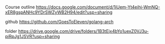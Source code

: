 


Course outline
https://docs.google.com/document/d/1iUem-Yt4eihj-WmNQ-xER8gspANHc9YDrSWZyWB2H94/edit?usp=sharing

github
https://github.com/GoesToEleven/golang-arch

folder
https://drive.google.com/drive/folders/1B3tEjx4bYo1uexZ0VJ3u-piRpJg1JSVR?usp=sharing




